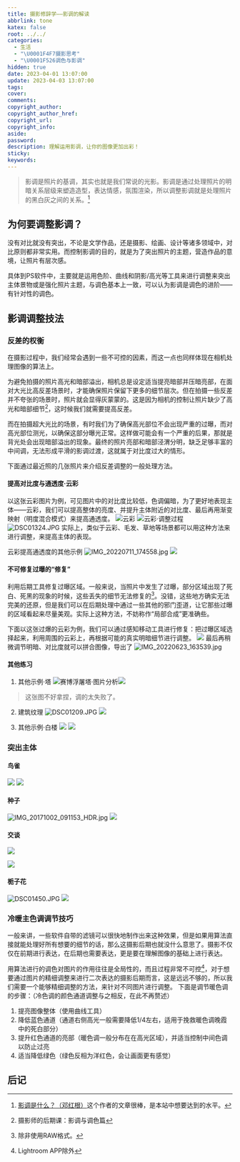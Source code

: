 ```yaml
---
title: 摄影修辞学——影调的解读
abbrlink: tone
katex: false
root: ../../
categories:
  - 生活
  - "\U0001F4F7摄影思考"
  - "\U0001F526调色与影调"
hidden: true
date: 2023-04-01 13:07:00
update: 2023-04-03 13:07:00
tags:
cover:
comments:
copyright_author:
copyright_author_href:
copyright_url:
copyright_info:
aside:
password:
description: 理解运用影调，让你的图像更加出彩！
sticky:
keywords:
---
```

> 影调是照片的基调，其实也就是我们常说的光影。影调是通过处理照片的明暗关系层级来塑造造型，表达情感，氛围渲染，所以调整影调就是处理照片的黑白灰之间的关系。[^1]


## 为何要调整影调？
没有对比就没有突出，不论是文学作品，还是摄影、绘画、设计等诸多领域中，对比原则都非常实用。而控制影调的目的，就是为了突出照片的主题，营造作品的意境，让照片有层次感。

具体到PS软件中，主要就是运用色阶、曲线和阴影/高光等工具来进行调整来突出主体景物或是强化照片主题，与调色基本上一致，可以认为影调是调色的进阶——有针对性的调色。

## 影调调整技法

### 反差的权衡
在摄影过程中，我们经常会遇到一些不可控的因素，而这一点也同样体现在相机处理图像的算法上。

为避免拍摄的照片高光和暗部溢出，相机总是设定适当提亮暗部并压暗亮部，在面对大光比高反差场景时，才能确保照片保留下更多的细节层次。但在拍摄一些反差并不夸张的场景时，照片就会显得灰蒙蒙的。这是因为相机的控制让照片缺少了高光和暗部细节[^3]，这时候我们就需要提高反差。
  
而在拍摄超大光比的场景，有时我们为了确保高光部位不会出现严重的过曝，而对高光部位测光，以确保这部分曝光正常。这样做可能会有一个严重的后果，那就是背光处会出现暗部溢出的现象。最终的照片亮部和暗部泾渭分明，缺乏足够丰富的中间调，无法形成平滑的影调过渡，这就属于对比度过大的情形。

下面通过最近照的几张照片来介绍反差调整的一般处理方法。
#### 提高对比度与通透度·云彩
以这张云彩图片为例，可见图片中的对比度比较低，色调偏暗，为了更好地表现主体——云彩，我们可以提高整体的亮度、并提升主体附近的对比度、最后再用渐变映射（明度混合模式）来提高通透度。
![云彩](https://pic.si-on.top/2023/04/20230414143516.png)
![云彩·调整过程](https://pic.si-on.top/2023/04/20230414144223.png)
![DSC01324.JPG](https://pic.si-on.top/2023/04/DSC01324.JPG)
实际上，类似于云彩、毛发、草地等场景都可以用这种方法来进行调整，来提高主体的表现。

云彩提高通透度的其他示例
![IMG_20220711_174558.jpg](https://pic.si-on.top/2023/04/IMG_20220711_174558.jpg)
![](https://pic.si-on.top/2023/04/20230414152301.png)

#### 不可修复过曝的“修复”
利用后期工具修复过曝区域。一般来说，当照片中发生了过曝，部分区域出现了死白、死黑的现象的时候，这些丢失的细节无法修复的[^4]。没错，这些地方确实无法完美的还原，但是我们可以在后期处理中通过一些其他的邪门歪道，让它那些过曝的区域看起来尽量美观。实际上这种方法，不妨称作“局部合成”更准确些。

下面以这张过爆的云彩为例，我们可以通过感知移动工具进行修复：把过曝区域选择起来，利用周围的云彩上，再根据可能的真实明暗细节进行调整。
![](https://pic.si-on.top/2023/04/20230414150445.png)
最后再稍微调节明暗、对比度就可以拼合图像，导出了
![IMG_20220623_163539.jpg](https://pic.si-on.top/2023/04/IMG_20220623_163539.jpg)



#### 其他练习
1. 其他示例·塔
	![赛博浮屠塔·图片分析](https://pic.si-on.top/2023/04/20230409010646.png)![](https://pic.si-on.top/2023/04/20230409104919.png)
>这张图不好拿捏，调的太失败了。
2. 建筑纹理
	![DSC01209.JPG](https://pic.si-on.top/2023/04/DSC01209.JPG)
	![](https://pic.si-on.top/2023/04/20230414155011.png)



1. 其他示例·白楼
	![](https://pic.si-on.top/2023/04/20230409201026.png)
	![](https://pic.si-on.top/2023/04/20230409202107.png)

### 突出主体
#### 鸟雀
![](https://pic.si-on.top/2023/04/20230409113835.png)
![](https://pic.si-on.top/2023/04/20230409113936.png)
#### 种子
![IMG_20171002_091153_HDR.jpg](https://pic.si-on.top/2023/04/IMG_20171002_091153_HDR.jpg)
![](https://pic.si-on.top/2023/04/20230414153958.png)
#### 交谈
![](https://pic.si-on.top/2023/04/20230414160643.png)

![](https://pic.si-on.top/2023/04/20230409200816.png)
#### 栀子花
![DSC01450.JPG](https://pic.si-on.top/2023/04/DSC01450.JPG)
![](https://pic.si-on.top/2023/04/20230414160010.png)

### 冷暖主色调调节技巧
一般来讲，一些软件自带的滤镜可以很快地制作出来这种效果，但是如果用算法直接就能处理好所有想要的细节的话，那么这摄影后期也就没什么意思了。摄影不仅仅在前期进行表达，在后期也需要表达，更是要在理解图像的基础上进行表达。

用算法进行的调色对图片的作用往往是全局性的，而且过程非常不可控[^2]，对于想要通过图片的精细调整来进行二次表达的摄影后期而言，这是远远不够的，所以我们需要一个能够精细调整的方法，来针对不同图片进行调整。
下面是调节暖色调的步骤：（冷色调的颜色通道调整与之相反，在此不再赘述）
1. 提亮图像整体（使用曲线工具）
2. 降低蓝色通道（通道右侧高光一般需要降低1/4左右，适用于挽救暖色调晚霞中的死白部分）
3. 提升红色通道的亮部（暖色调一般分布在在高光区域），并适当控制中间色调以防止过亮
4. 适当降低绿色（绿色反相为洋红色，会让画面更有感觉）

## 后记



[^1]:[影调是什么？（邓红根）](https://zhuanlan.zhihu.com/p/38498855)这个作者的文章很棒，是本站中想要达到的水平。
[^2]: Lightroom APP除外
[^3]: 摄影师的后期课：影调与调色篇
[^4]: 除非使用RAW格式。